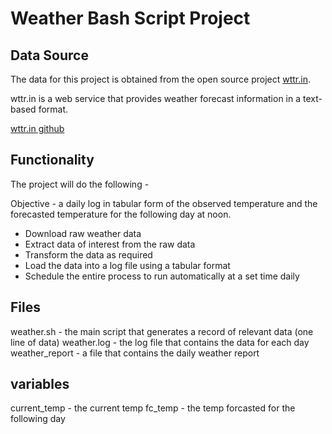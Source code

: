 # Weather Bash Script Project

## Data Source

The data for this project is obtained from the open source project [wttr.in](https://wttr.in).  

wttr.in is a web service that provides weather forecast information in a text-based format. 

[wttr.in github](https://github.com/chubin/wttr.in#readme)

## Functionality

The project will do the following -

Objective - a daily log in tabular form of the observed temperature and the forecasted temperature for the following day at noon.

- Download raw weather data
- Extract data of interest from the raw data
- Transform the data as required
- Load the data into a log file using a tabular format
- Schedule the entire process to run automatically at a set time daily

## Files

weather.sh - the main script that generates a record of relevant data (one line of data)
weather.log - the log file that contains the data for each day
weather_report - a file that contains the daily weather report

## variables
current_temp - the current temp
fc_temp - the temp forcasted for the following day
